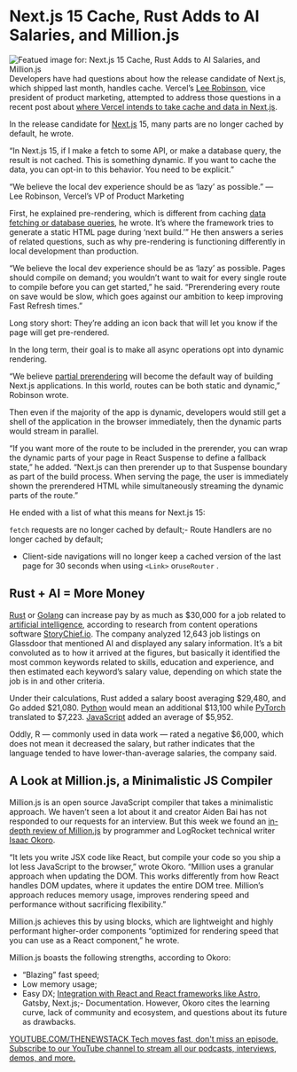 # Next.js 15 Cache, Rust Adds to AI Salaries, and Million.js
![Featued image for: Next.js 15 Cache, Rust Adds to AI Salaries, and Million.js](https://cdn.thenewstack.io/media/2024/04/d8b458d6-dev_news_img-2-2-1024x577.png)
Developers have had questions about how the release candidate of Next.js, which shipped last month, handles cache. Vercel’s [Lee Robinson](https://www.linkedin.com/in/leeerob/), vice president of product marketing, attempted to address those questions in a recent post about [where Vercel intends to take cache and data in Next.js](https://threadreaderapp.com/thread/1803824227704877236.html).

In the release candidate for [Next.js](https://thenewstack.io/solidstart-launches-next-js-15-releases-with-dx-questions/) 15, many parts are no longer cached by default, he wrote.

“In Next.js 15, if I make a fetch to some API, or make a database query, the result is not cached. This is something dynamic. If you want to cache the data, you can opt-in to this behavior. You need to be explicit.”

“We believe the local dev experience should be as ‘lazy’ as possible.” — Lee Robinson, Vercel’s VP of Product Marketing

First, he explained pre-rendering, which is different from caching [data fetching or database queries](https://thenewstack.io/best-practices-collect-and-query-data-from-multiple-sources/), he wrote. It’s where the framework tries to generate a static HTML page during ‘next build.’” He then answers a series of related questions, such as why pre-rendering is functioning differently in local development than production.

“We believe the local dev experience should be as ‘lazy’ as possible. Pages should compile on demand; you wouldn’t want to wait for every single route to compile before you can get started,” he said. “Prerendering every route on save would be slow, which goes against our ambition to keep improving Fast Refresh times.”

Long story short: They’re adding an icon back that will let you know if the page will get pre-rendered.

In the long term, their goal is to make all async operations opt into dynamic rendering.

“We believe [partial prerendering](https://thenewstack.io/vercels-next-js-14-introduces-partial-pre-rendering/) will become the default way of building Next.js applications. In this world, routes can be both static and dynamic,” Robinson wrote.

Then even if the majority of the app is dynamic, developers would still get a shell of the application in the browser immediately, then the dynamic parts would stream in parallel.

“If you want more of the route to be included in the prerender, you can wrap the dynamic parts of your page in React Suspense to define a fallback state,” he added. “Next.js can then prerender up to that Suspense boundary as part of the build process. When serving the page, the user is immediately shown the prerendered HTML while simultaneously streaming the dynamic parts of the route.”

He ended with a list of what this means for Next.js 15:

`fetch`
requests are no longer cached by default;- Route Handlers are no longer cached by default;
- Client-side navigations will no longer keep a cached version of the last page for 30 seconds when using
`<Link>`
or`useRouter`
.
## Rust + AI = More Money
[Rust](https://thenewstack.io/rust-the-future-of-fail-safe-software-development/) or [Golang](https://thenewstack.io/how-golang-range-simplifies-data-structure-iteration/) can increase pay by as much as $30,000 for a job related to [artificial intelligence](https://thenewstack.io/ai-for-developers-how-can-programmers-use-artificial-intelligence/), according to research from content operations software [StoryChief.io](https://www.storychief.io/).
The company analyzed 12,643 job listings on Glassdoor that mentioned AI and displayed any salary information. It’s a bit convoluted as to how it arrived at the figures, but basically it identified the most common keywords related to skills, education and experience, and then estimated each keyword’s salary value, depending on which state the job is in and other criteria.

Under their calculations, Rust added a salary boost averaging $29,480, and Go added $21,080. [Python](https://thenewstack.io/python-mulls-a-change-in-version-numbering/) would mean an additional $13,100 while [PyTorch](https://thenewstack.io/pytorch-docker-and-ai-openness-highlight-ai_dev-europe/) translated to $7,223. [JavaScript](https://thenewstack.io/javascript-framework-maintainers-on-unification-potential/) added an average of $5,952.

Oddly, R — commonly used in data work — rated a negative $6,000, which does not mean it decreased the salary, but rather indicates that the language tended to have lower-than-average salaries, the company said.

## A Look at Million.js, a Minimalistic JS Compiler
Million.js is an open source JavaScript compiler that takes a minimalistic approach. We haven’t seen a lot about it and creator Aiden Bai has not responded to our requests for an interview. But this week we found an [in-depth review of Million.js](https://blog.logrocket.com/million-js-adoption-guide) by programmer and LogRocket technical writer [Isaac Okoro](https://www.linkedin.com/in/isaacthajunior/).

“It lets you write JSX code like React, but compile your code so you ship a lot less JavaScript to the browser,” wrote Okoro. “Million uses a granular approach when updating the DOM. This works differently from how React handles DOM updates, where it updates the entire DOM tree. Million’s approach reduces memory usage, improves rendering speed and performance without sacrificing flexibility.”

Million.js achieves this by using blocks, which are lightweight and highly performant higher-order components “optimized for rendering speed that you can use as a React component,” he wrote.

Million.js boasts the following strengths, according to Okoro:

- “Blazing” fast speed;
- Low memory usage;
- Easy DX;
[Integration with React and React frameworks like Astro](https://thenewstack.io/how-quiks-astro-integration-beats-both-react-and-vanilla-js/), Gatsby, Next.js;- Documentation.
However, Okoro cites the learning curve, lack of community and ecosystem, and questions about its future as drawbacks.

[
YOUTUBE.COM/THENEWSTACK
Tech moves fast, don't miss an episode. Subscribe to our YouTube
channel to stream all our podcasts, interviews, demos, and more.
](https://youtube.com/thenewstack?sub_confirmation=1)
